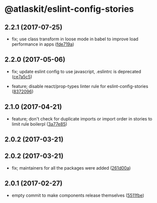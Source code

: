 # @atlaskit/eslint-config-stories


## 2.2.1 (2017-07-25)


* fix; use class transform in loose mode in babel to improve load performance in apps ([fde719a](https://bitbucket.org/atlassian/atlaskit/commits/fde719a))

## 2.2.0 (2017-05-06)


* fix; update eslint config to use javascript, .eslintrc is deprecated ([ce7a5c5](https://bitbucket.org/atlassian/atlaskit/commits/ce7a5c5))


* feature; disable react/prop-types linter rule for eslint-config-stories ([8372096](https://bitbucket.org/atlassian/atlaskit/commits/8372096))

## 2.1.0 (2017-04-21)


* feature; don't check for duplicate imports or import order in stories to limit rule boilerpl ([3a77e85](https://bitbucket.org/atlassian/atlaskit/commits/3a77e85))

## 2.0.2 (2017-03-21)

## 2.0.2 (2017-03-21)


* fix; maintainers for all the packages were added ([261d00a](https://bitbucket.org/atlassian/atlaskit/commits/261d00a))

## 2.0.1 (2017-02-27)


* empty commit to make components release themselves ([5511fbe](https://bitbucket.org/atlassian/atlaskit/commits/5511fbe))

